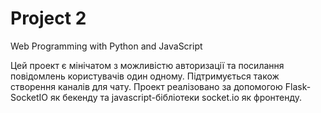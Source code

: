 # Project 2

Web Programming with Python and JavaScript

Цей проект є мінічатом з можливістю авторизації та
посилання повідомлень користувачів один одному.
Підтримується також створення каналів для чату.
Проект реалізовано за допомогою Flask-SocketIO як
бекенду та javascript-бібліотеки socket.io як
фронтенду.
